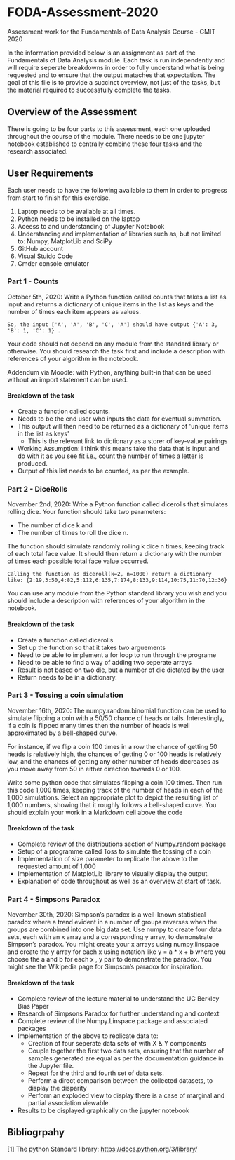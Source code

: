 # FODA-Assessment-2020
Assessment work for the Fundamentals of Data Analysis Course - GMIT 2020

In the information provided below is an assignment as part of the Fundamentals of Data Analysis module. Each task is run independently and will require seperate breakdowns in order to fully understand what is being requested and to ensure that the output mataches that expectation. The goal of this file is to provide a succinct overview, not just of the tasks, but the material required to successfully complete the tasks.


## Overview of the Assessment
There is going to be four parts to this assessment, each one uploaded throughout the course of the module. There needs to be one jupyter notebook established to centrally combine these four tasks and the research associated.


## User Requirements
Each user needs to have the following available to them in order to progress from start to finish for this exercise. 

1) Laptop needs to be available at all times. 
2) Python needs to be installed on the laptop
3) Aceess to and understanding of Jupyter Notebook
4) Understanding and implementation of libraries such as, but not limited to: Numpy, MatplotLib and SciPy
5) GitHub account
6) Visual Stuido Code
7) Cmder console emulator


### Part 1 - Counts
October 5th, 2020:
Write a Python function called counts that takes a list as input and returns a dictionary of unique items in the list as keys and the number of times each item appears as values.

    So, the input ['A', 'A', 'B', 'C', 'A'] should have output {'A': 3, 'B': 1, 'C': 1} .

Your code should not depend on any module from the standard library or otherwise. You should research the task first and include a description with references of your algorithm in the notebook.

Addendum via Moodle: with Python, anything built-in that can be used without an import statement can be used.

#### Breakdown of the task
- Create a function called counts.
- Needs to be the end user who inputs the data for eventual summation.
- This output will then need to be returned as a dictionary of 'unique items in the list as keys' 
    - This is the relevant link to dictionary as a storer of key-value pairings
- Working Assumption: i think this means take the data that is input and do with it as you see fit i.e., count the number of times a letter is produced.
- Output of this list needs to be counted, as per the example.


### Part 2 - DiceRolls
November 2nd, 2020:
Write a Python function called dicerolls that simulates rolling dice. Your function should take two parameters:
- The number of dice k and
- The number of times to roll the dice n. 

The function should simulate randomly rolling k dice n times, keeping track of each total face value. It should then return a dictionary with the number of times each possible total face value occurred. 

    Calling the function as diceroll(k=2, n=1000) return a dictionary like: {2:19,3:50,4:82,5:112,6:135,7:174,8:133,9:114,10:75,11:70,12:36} 

You can use any module from the Python standard library you wish and you should include a description with references of your algorithm in the notebook.

#### Breakdown of the task
- Create a function called dicerolls
- Set up the function so that it takes two arguements
- Need to be able to implement a for loop to run through the programe
- Need to be able to find a way of adding two seperate arrays
- Result is not based on two die, but a number of die dictated by the user
- Return needs to be in a dictionary.


### Part 3 - Tossing a coin simulation
November 16th, 2020:
The numpy.random.binomial function can be used to simulate flipping a coin with a 50/50 chance of heads or tails. Interestingly, if a coin is flipped many times then the number of heads is well approximated by a bell-shaped curve.

For instance, if we flip a coin 100 times in a row the chance of getting 50 heads is relatively high, the chances of getting 0 or 100 heads is relatively low, and the chances of getting any other number of heads decreases as you move away from 50 in either direction towards 0 or 100.

Write some python code that simulates flipping a coin 100 times. Then run this code 1,000 times, keeping track of the number of heads in each of the 1,000 simulations. Select an appropriate plot to depict the resulting list of 1,000 numbers, showing that it roughly follows a bell-shaped curve. You should explain your work in a Markdown cell above the code

#### Breakdown of the task
- Complete review of the distributions section of Numpy.random package
- Setup of a programme called Toss to simulate the tossing of a coin 
- Implementation of size parameter to replicate the above to the requested amount of 1,000
- Implementation of MatplotLib library to visually display the output.
- Explanation of code throughout as well as an overview at start of task.


### Part 4 - Simpsons Paradox
November 30th, 2020: Simpson’s paradox is a well-known statistical paradox where a trend evident in a number of groups reverses when the groups are combined into one big data set. Use numpy to create four data sets, each with an x array and a corresponding y array, to demonstrate Simpson’s paradox. You might create your x arrays using numpy.linspace and create the y array for each x using notation like y = a * x + b where you choose the a and b for each x , y pair to demonstrate the paradox. You might see the Wikipedia page for Simpson’s paradox for inspiration.

#### Breakdown of the task
- Complete review of the lecture material to understand the UC Berkley Bias Paper
- Research of Simpsons Paradox for further understanding and context
- Complete review of the Numpy.Linspace package and associated packages
- Implementation of the above to replicate data to:
    - Creation of four seperate data sets of with X & Y components
    - Couple together the first two data sets, ensuring that the number of samples generated are equal as per the documentation guidance in the Jupyter file.
    - Repeat for the third and fourth set of data sets. 
    - Perform a direct comparison between the collected datasets, to display the disparity
    - Perform an exploded view to display there is a case of marginal and partial association viewable. 
- Results to be displayed graphically on the jupyter notebook 


## Bibliogrpahy

[1] The python Standard library: https://docs.python.org/3/library/